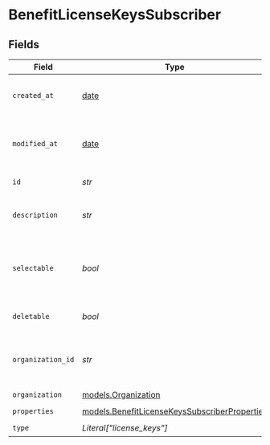 # BenefitLicenseKeysSubscriber


## Fields

| Field                                                                                                | Type                                                                                                 | Required                                                                                             | Description                                                                                          |
| ---------------------------------------------------------------------------------------------------- | ---------------------------------------------------------------------------------------------------- | ---------------------------------------------------------------------------------------------------- | ---------------------------------------------------------------------------------------------------- |
| `created_at`                                                                                         | [date](https://docs.python.org/3/library/datetime.html#date-objects)                                 | :heavy_check_mark:                                                                                   | Creation timestamp of the object.                                                                    |
| `modified_at`                                                                                        | [date](https://docs.python.org/3/library/datetime.html#date-objects)                                 | :heavy_check_mark:                                                                                   | Last modification timestamp of the object.                                                           |
| `id`                                                                                                 | *str*                                                                                                | :heavy_check_mark:                                                                                   | The ID of the benefit.                                                                               |
| `description`                                                                                        | *str*                                                                                                | :heavy_check_mark:                                                                                   | The description of the benefit.                                                                      |
| `selectable`                                                                                         | *bool*                                                                                               | :heavy_check_mark:                                                                                   | Whether the benefit is selectable when creating a product.                                           |
| `deletable`                                                                                          | *bool*                                                                                               | :heavy_check_mark:                                                                                   | Whether the benefit is deletable.                                                                    |
| `organization_id`                                                                                    | *str*                                                                                                | :heavy_check_mark:                                                                                   | The ID of the organization owning the benefit.                                                       |
| `organization`                                                                                       | [models.Organization](../models/organization.md)                                                     | :heavy_check_mark:                                                                                   | N/A                                                                                                  |
| `properties`                                                                                         | [models.BenefitLicenseKeysSubscriberProperties](../models/benefitlicensekeyssubscriberproperties.md) | :heavy_check_mark:                                                                                   | N/A                                                                                                  |
| `type`                                                                                               | *Literal["license_keys"]*                                                                            | :heavy_check_mark:                                                                                   | N/A                                                                                                  |